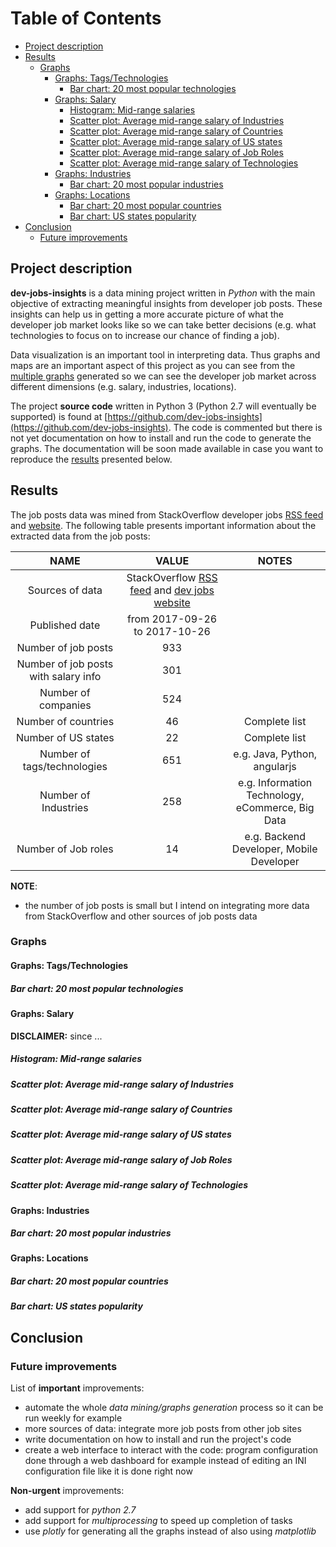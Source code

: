 # Table of Contents
<!-- TOC depthFrom:2 depthTo:6 withLinks:1 updateOnSave:1 orderedList:0 -->

- [Project description](#project-description)
- [Results](#results)
	- [Graphs](#graphs)
		- [Graphs: Tags/Technologies](#graphs-tagstechnologies)
			- [Bar chart: 20 most popular technologies](#bar-chart-20-most-popular-technologies)
		- [Graphs: Salary](#graphs-salary)
			- [Histogram: Mid-range salaries](#histogram-mid-range-salaries)
			- [Scatter plot: Average mid-range salary of Industries](#scatter-plot-average-mid-range-salary-of-industries)
			- [Scatter plot: Average mid-range salary of Countries](#scatter-plot-average-mid-range-salary-of-countries)
			- [Scatter plot: Average mid-range salary of US states](#scatter-plot-average-mid-range-salary-of-us-states)
			- [Scatter plot: Average mid-range salary of Job Roles](#scatter-plot-average-mid-range-salary-of-job-roles)
			- [Scatter plot: Average mid-range salary of Technologies](#scatter-plot-average-mid-range-salary-of-technologies)
		- [Graphs: Industries](#graphs-industries)
			- [Bar chart: 20 most popular industries](#bar-chart-20-most-popular-industries)
		- [Graphs: Locations](#graphs-locations)
			- [Bar chart: 20 most popular countries](#bar-chart-20-most-popular-countries)
			- [Bar chart: US states popularity](#bar-chart-us-states-popularity)
- [Conclusion](#conclusion)
	- [Future improvements](#future-improvements)

<!-- /TOC -->

## Project description
**dev-jobs-insights** is a data mining project written in *Python* with the
main objective of extracting meaningful insights from developer job posts. These
insights can help us in getting a more accurate picture of what the developer job
market looks like so we can take better decisions (e.g. what technologies to focus
on to increase our chance of finding a job).

Data visualization is an important tool in interpreting data. Thus graphs and maps
are an important aspect of this project as you can see from the [multiple graphs](#graphs)
generated so we can see the developer job market across different dimensions (e.g.
salary, industries, locations).

The project **source code** written in Python 3 (Python 2.7 will eventually be
supported) is found at [https://github.com/dev-jobs-insights](https://github.com/dev-jobs-insights). The code is
commented but there is not yet documentation on how to install and run the code
to generate the graphs. The documentation will be soon made available in case you
want to reproduce the [results](#results) presented below.

## Results
The job posts data was mined from StackOverflow developer jobs [RSS feed](https://stackoverflow.com/jobs/feed)
and [website](https://stackoverflow.com/jobs). The following table presents important
information about the extracted data from the job posts:

| NAME | VALUE | NOTES |
|:-------:|:-------:|:-------:|
| Sources of data | StackOverflow [RSS feed](https://stackoverflow.com/jobs/feed) and [dev jobs website](https://stackoverflow.com/jobs) |  |
| Published date | from 2017-09-26 to 2017-10-26 |  |
| Number of job posts | 933 |  |
| Number of job posts with salary info | 301 |  |
| Number of companies | 524 |  |
| Number of countries | 46 | Complete list |
| Number of US states | 22 | Complete list |
| Number of tags/technologies | 651 | e.g. Java, Python, angularjs |
| Number of Industries | 258 | e.g. Information Technology, eCommerce, Big Data |
| Number of Job roles | 14 | e.g. Backend Developer, Mobile Developer |


**NOTE**:
- the number of job posts is small but I intend on integrating more data from
StackOverflow and other sources of job posts data

### Graphs

#### Graphs: Tags/Technologies
##### Bar chart: 20 most popular technologies

#### Graphs: Salary
**DISCLAIMER:**  since ...
##### Histogram: Mid-range salaries
##### Scatter plot: Average mid-range salary of Industries
##### Scatter plot: Average mid-range salary of Countries
##### Scatter plot: Average mid-range salary of US states
##### Scatter plot: Average mid-range salary of Job Roles
##### Scatter plot: Average mid-range salary of Technologies

#### Graphs: Industries
##### Bar chart: 20 most popular industries

#### Graphs: Locations
##### Bar chart: 20 most popular countries
##### Bar chart: US states popularity

## Conclusion

### Future improvements
List of **important** improvements:
- automate the whole *data mining/graphs generation* process so it can be run
weekly for example
- more sources of data: integrate more job posts from other job sites
- write documentation on how to install and run the project's code
- create a web interface to interact with the code: program configuration done
through a web dashboard for example instead of editing an INI configuration file like
it is done right now

**Non-urgent** improvements:
- add support for *python 2.7*
- add support for *multiprocessing* to speed up completion of tasks
- use *plotly* for generating all the graphs instead of also using *matplotlib*
